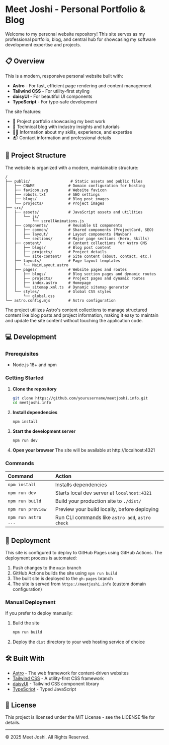 # Meet Joshi - Personal Portfolio & Blog

Welcome to my personal website repository! This site serves as my professional portfolio, blog, and central hub for showcasing my software development expertise and projects.

## 📋 Overview

This is a modern, responsive personal website built with:

- **Astro** - For fast, efficient page rendering and content management
- **Tailwind CSS** - For utility-first styling
- **daisyUI** - For beautiful UI components
- **TypeScript** - For type-safe development

The site features:
- 💼 Project portfolio showcasing my best work
- 📝 Technical blog with industry insights and tutorials
- 👨‍💻 Information about my skills, experience, and expertise
- 📬 Contact information and professional details

## 🚀 Project Structure

The website is organized with a modern, maintainable structure:

```text
/
├── public/                  # Static assets and public files
│   ├── CNAME               # Domain configuration for hosting
│   ├── favicon.svg         # Website favicon
│   ├── robots.txt          # SEO settings
│   ├── blogs/              # Blog post images
│   └── projects/           # Project images
├── src/
│   ├── assets/             # JavaScript assets and utilities
│   │   └── js/
│   │       └── scrollAnimations.js
│   ├── components/         # Reusable UI components
│   │   ├── common/         # Shared components (ProjectCard, SEO)
│   │   ├── layout/         # Layout components (Navbar)
│   │   └── sections/       # Major page sections (Hero, Skills)
│   ├── content/            # Content collections for Astro CMS
│   │   ├── blogs/          # Blog post content
│   │   ├── projects/       # Project details
│   │   └── site-content/   # Site content (about, contact, etc.)
│   ├── layouts/            # Page layout templates
│   │   └── MainLayout.astro
│   ├── pages/              # Website pages and routes
│   │   ├── blogs/          # Blog section pages and dynamic routes
│   │   ├── projects/       # Project pages and dynamic routes
│   │   ├── index.astro     # Homepage
│   │   └── sitemap.xml.ts  # Dynamic sitemap generator
│   └── styles/             # Global CSS styles
│       └── global.css
└── astro.config.mjs        # Astro configuration
```

The project utilizes Astro's content collections to manage structured content like blog posts and project information, making it easy to maintain and update the site content without touching the application code.

## 💻 Development

### Prerequisites

- Node.js 18+ and npm

### Getting Started

1. **Clone the repository**
   ```sh
   git clone https://github.com/yourusername/meetjoshi.info.git
   cd meetjoshi.info
   ```

2. **Install dependencies**
   ```sh
   npm install
   ```

3. **Start the development server**
   ```sh
   npm run dev
   ```

4. **Open your browser**
   The site will be available at http://localhost:4321

### Commands

| Command                   | Action                                           |
| :------------------------ | :----------------------------------------------- |
| `npm install`             | Installs dependencies                            |
| `npm run dev`             | Starts local dev server at `localhost:4321`      |
| `npm run build`           | Build your production site to `./dist/`          |
| `npm run preview`         | Preview your build locally, before deploying     |
| `npm run astro ...`       | Run CLI commands like `astro add`, `astro check` |

## 🚢 Deployment

This site is configured to deploy to GitHub Pages using GitHub Actions. The deployment process is automated:

1. Push changes to the `main` branch
2. GitHub Actions builds the site using `npm run build`
3. The built site is deployed to the `gh-pages` branch
4. The site is served from `https://meetjoshi.info` (custom domain configuration)

### Manual Deployment

If you prefer to deploy manually:

1. Build the site
   ```sh
   npm run build
   ```

2. Deploy the `dist` directory to your web hosting service of choice

## 🛠️ Built With

- [Astro](https://astro.build/) - The web framework for content-driven websites
- [Tailwind CSS](https://tailwindcss.com/) - A utility-first CSS framework
- [daisyUI](https://daisyui.com/) - Tailwind CSS component library
- [TypeScript](https://www.typescriptlang.org/) - Typed JavaScript

## 📄 License

This project is licensed under the MIT License - see the LICENSE file for details.

---

© 2025 Meet Joshi. All Rights Reserved.
